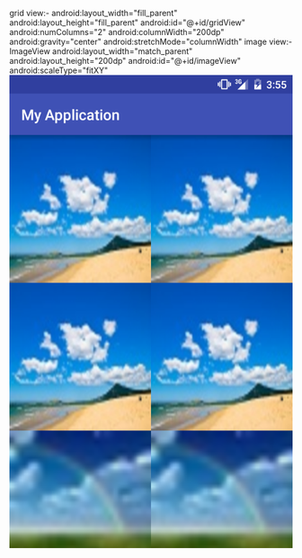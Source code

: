 grid view:-
android:layout_width="fill_parent"
        android:layout_height="fill_parent"
        android:id="@+id/gridView"
        android:numColumns="2"
        android:columnWidth="200dp"
        android:gravity="center"
        android:stretchMode="columnWidth"
image view:-
ImageView android:layout_width="match_parent"
    android:layout_height="200dp"
    android:id="@+id/imageView"
    android:scaleType="fitXY"
  ![alt tag](https://github.com/pranavmoyal/GridLayout/blob/master/Screenshot_20160727-155537.png)
